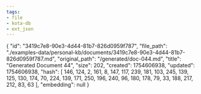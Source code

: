 ```yaml
---
tags:
- file
- kota-db
- ext_json
---
```

{
  "id": "3419c7e8-90e3-4d44-81b7-826d0959f787",
  "file_path": "./examples-data/personal-kb/documents/3419c7e8-90e3-4d44-81b7-826d0959f787.md",
  "original_path": "/generated/doc-044.md",
  "title": "Generated Document 44",
  "size": 202,
  "created": 1754606938,
  "updated": 1754606938,
  "hash": [
    146,
    124,
    2,
    161,
    8,
    147,
    117,
    239,
    181,
    103,
    245,
    139,
    125,
    130,
    174,
    70,
    224,
    139,
    171,
    250,
    196,
    240,
    96,
    180,
    178,
    79,
    33,
    188,
    217,
    212,
    83,
    63
  ],
  "embedding": null
}